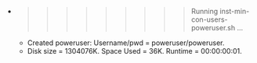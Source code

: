 * >>>>>>>>> Running inst-min-con-users-poweruser.sh ...
  * Created poweruser: Username/pwd = poweruser/poweruser.
  * Disk size = 1304076K. Space Used = 36K. Runtime = 00:00:00:01.
